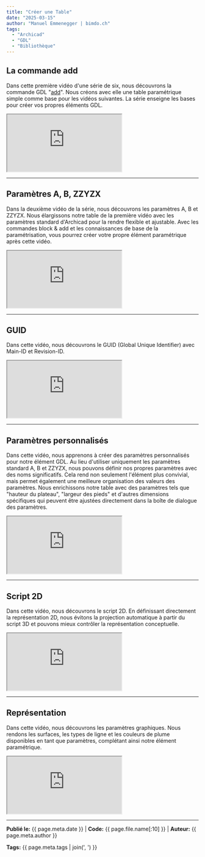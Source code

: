 ```yaml
---
title: "Créer une Table"
date: "2025-03-15"
author: "Manuel Emmenegger | bimdo.ch"
tags:
  - "Archicad"
  - "GDL"
  - "Bibliothèque"
---
```


## La commande add
Dans cette première vidéo d'une série de six, nous découvrons la commande GDL "[add](https://www.selfgdl.de/1_ko_trafos/3d_komplex/add/)". Nous créons avec elle une table paramétrique simple comme base pour les vidéos suivantes. La série enseigne les bases pour créer vos propres éléments GDL.

<div class="video-container">
  <iframe src="https://www.youtube.com/embed/ZytW7UfwC9s?si=ZyVCMqosC149JMza" 
          allowfullscreen>
  </iframe>
</div>

---
## Paramètres A, B, ZZYZX
Dans la deuxième vidéo de la série, nous découvrons les paramètres A, B et ZZYZX. Nous élargissons notre table de la première vidéo avec les paramètres standard d'Archicad pour la rendre flexible et ajustable. Avec les commandes block & add et les connaissances de base de la paramétrisation, vous pourrez créer votre propre élément paramétrique après cette vidéo.


<div class="video-container">
  <iframe src="https://www.youtube.com/embed/lGNPY3GEyAs?si=YYnYNzhV0aKFWK6i" 
          allowfullscreen>
  </iframe>
</div>

---
## GUID
Dans cette vidéo, nous découvrons le GUID (Global Unique Identifier) avec Main-ID et Revision-ID.

<div class="video-container">
  <iframe src="https://www.youtube.com/embed/PpHViaJAAuo?si=qujUAjDpXvXv9cbS" 
          allowfullscreen>
  </iframe>
</div>

---
## Paramètres personnalisés
Dans cette vidéo, nous apprenons à créer des paramètres personnalisés pour notre élément GDL. Au lieu d'utiliser uniquement les paramètres standard A, B et ZZYZX, nous pouvons définir nos propres paramètres avec des noms significatifs. Cela rend non seulement l'élément plus convivial, mais permet également une meilleure organisation des valeurs des paramètres. Nous enrichissons notre table avec des paramètres tels que "hauteur du plateau", "largeur des pieds" et d'autres dimensions spécifiques qui peuvent être ajustées directement dans la boîte de dialogue des paramètres.


<div class="video-container">
  <iframe src="https://www.youtube.com/embed/t_RrLN7woy4?si=N29LdYyi4HX0PXUd" 
          allowfullscreen>
  </iframe>
</div>


---
## Script 2D

Dans cette vidéo, nous découvrons le script 2D. En définissant directement la représentation 2D, nous évitons la projection automatique à partir du script 3D et pouvons mieux contrôler la représentation conceptuelle.

<div class="video-container">
  <iframe src="https://www.youtube.com/embed/5kHt9x0TCj0?si=kK0NcAvxFSMF1E1h" 
          allowfullscreen>
  </iframe>
</div>

---
## Représentation
Dans cette vidéo, nous découvrons les paramètres graphiques. Nous rendons les surfaces, les types de ligne et les couleurs de plume disponibles en tant que paramètres, complétant ainsi notre élément paramétrique.

<div class="video-container">
  <iframe src="https://www.youtube.com/embed/gzHP-n5mRKk?si=4QRRuRR98dL2olLE" 
          allowfullscreen>
  </iframe>
</div>

---
**Publié le:** {{ page.meta.date }} | **Code:** {{ page.file.name[:10] }}  | **Auteur:** {{ page.meta.author }}

**Tags:** {{ page.meta.tags | join(', ') }} 